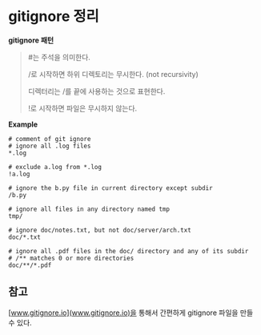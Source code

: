 # gitignore 정리
**gitignore 패턴**
> #는 주석을 의미한다.
> 
> /로 시작하면 하위 디렉토리는 무시한다. (not recursivity)
> 
> 디렉터리는 /를 끝에 사용하는 것으로 표현한다.
>
> !로 시작하면 파일은 무시하지 않는다.

**Example**

    # comment of git ignore
    # ignore all .log files
    *.log

    # exclude a.log from *.log
    !a.log

    # ignore the b.py file in current directory except subdir
    /b.py

    # ignore all files in any directory named tmp
    tmp/

    # ignore doc/notes.txt, but not doc/server/arch.txt
    doc/*.txt

    # ignore all .pdf files in the doc/ directory and any of its subdir
    # /** matches 0 or more directories
    doc/**/*.pdf

## **참고**
[www.gitignore.io](www.gitignore.io)을 통해서 간편하게 gitignore 파일을 만들 수 있다.